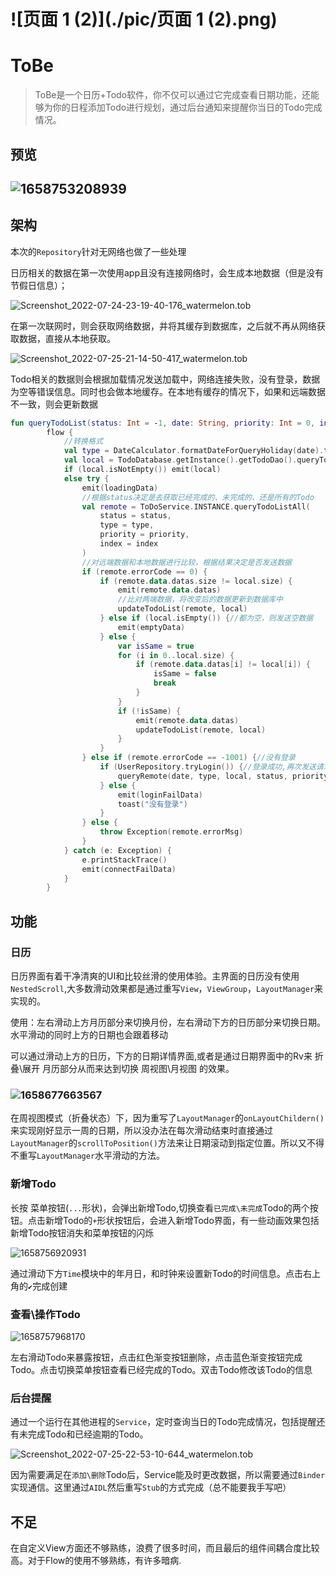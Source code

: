 # ![页面 1 (2)](./pic/页面 1 (2).png)

# ToBe

> ToBe是一个日历+Todo软件，你不仅可以通过它完成查看日期功能，还能够为你的日程添加Todo进行规划，通过后台通知来提醒你当日的Todo完成情况。

## 预览

## ![1658753208939](./pic/1658753208939.gif)

## 架构

本次的`Repository`针对无网络也做了一些处理

日历相关的数据在第一次使用app且没有连接网络时，会生成本地数据（但是没有节假日信息）；

![Screenshot_2022-07-24-23-19-40-176_watermelon.tob](./pic/Screenshot_2022-07-24-23-19-40-176_watermelon.tob.jpg)

在第一次联网时，则会获取网络数据，并将其缓存到数据库，之后就不再从网络获取数据，直接从本地获取。

![Screenshot_2022-07-25-21-14-50-417_watermelon.tob](./pic/Screenshot_2022-07-25-21-14-50-417_watermelon.tob.jpg)

Todo相关的数据则会根据加载情况发送加载中，网络连接失败，没有登录，数据为空等错误信息。同时也会做本地缓存。在本地有缓存的情况下，如果和远端数据不一致，则会更新数据

```kotlin
fun queryTodoList(status: Int = -1, date: String, priority: Int = 0, index: Int = 1) =
        flow {
            //转换格式
            val type = DateCalculator.formatDateForQueryHoliday(date).toLong()
            val local = TodoDatabase.getInstance().getTodoDao().queryTodos(date)
            if (local.isNotEmpty()) emit(local)
            else try {
                emit(loadingData)
                //根据status决定是去获取已经完成的、未完成的、还是所有的Todo
                val remote = ToDoService.INSTANCE.queryTodoListAll(
                    status = status,
                    type = type,
                    priority = priority,
                    index = index
                )
                //对远端数据和本地数据进行比较，根据结果决定是否发送数据
                if (remote.errorCode == 0) {
                    if (remote.data.datas.size != local.size) {
                        emit(remote.data.datas)
                        //比对两端数据，将改变后的数据更新到数据库中
                        updateTodoList(remote, local)
                    } else if (local.isEmpty()) {//都为空，则发送空数据
                        emit(emptyData)
                    } else {
                        var isSame = true
                        for (i in 0..local.size) {
                            if (remote.data.datas[i] != local[i]) {
                                isSame = false
                                break
                            }
                        }
                        if (!isSame) {
                            emit(remote.data.datas)
                            updateTodoList(remote, local)
                        }
                    }
                } else if (remote.errorCode == -1001) {//没有登录
                    if (UserRepository.tryLogin()) {//登录成功,再次发送请求
                        queryRemote(date, type, local, status, priority, index)
                    } else {
                        emit(loginFailData)
                        toast("没有登录")
                    }
                } else {
                    throw Exception(remote.errorMsg)
                }
            } catch (e: Exception) {
                e.printStackTrace()
                emit(connectFailData)
            }
        }
```

## 功能

### 日历

日历界面有着干净清爽的UI和比较丝滑的使用体验。主界面的日历没有使用`NestedScroll`,大多数滑动效果都是通过重写`View`，`ViewGroup`，`LayoutManager`来实现的。

使用：左右滑动上方月历部分来切换月份，左右滑动下方的日历部分来切换日期。水平滑动的同时上方的日期也会跟着移动

可以通过滑动上方的日历，下方的日期详情界面,或者是通过日期界面中的Rv来 折叠\展开 月历部分从而来达到切换 周视图\月视图 的效果。

### ![1658677663567](./pic/1658677663567.gif)

在周视图模式（折叠状态）下，因为重写了`LayoutManager`的`onLayoutChildern()`来实现刚好显示一周的日期，所以没办法在每次滑动结束时直接通过`LayoutManager`的`scrollToPosition()`方法来让日期滚动到指定位置。所以又不得不重写`LayoutManager`水平滑动的方法。



### 新增Todo

长按 菜单按钮(`...`形状)，会弹出新增Todo,切换查看`已完成\未完成`Todo的两个按钮。点击新增Todo的`+`形状按钮后，会进入新增Todo界面，有一些动画效果包括新增Todo按钮消失和菜单按钮的闪烁

![1658756920931](./pic/1658756920931.gif)

通过滑动下方`Time`模块中的年月日，和时钟来设置新Todo的时间信息。点击右上角的`✔️`完成创建

### 查看\操作Todo

![1658757968170](./pic/1658757968170.gif)

左右滑动Todo来暴露按钮，点击红色渐变按钮删除，点击蓝色渐变按钮完成Todo。点击切换菜单按钮查看已经完成的Todo。双击Todo修改该Todo的信息

### 后台提醒

通过一个运行在其他进程的`Service`，定时查询当日的Todo完成情况，包括提醒还有未完成Todo和已经逾期的Todo。

![Screenshot_2022-07-25-22-53-10-644_watermelon.tob](./pic/Screenshot_2022-07-25-22-53-10-644_watermelon.tob.jpg)

因为需要满足在`添加\删除`Todo后，Service能及时更改数据，所以需要通过`Binder`实现通信。这里通过`AIDL`然后重写`Stub`的方式完成（总不能要我手写吧）

## 不足

在自定义View方面还不够熟练，浪费了很多时间，而且最后的组件间耦合度比较高。对于Flow的使用不够熟练，有许多暗病.